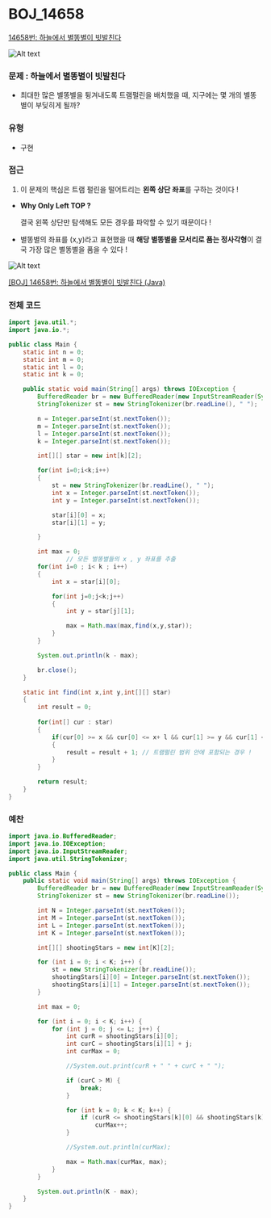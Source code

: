
# BOJ_14658

[14658번: 하늘에서 별똥별이 빗발친다](https://www.acmicpc.net/problem/14658)

![Alt text](https://user-images.githubusercontent.com/84346055/258816840-2b59adf4-a4c9-42e6-9cac-ecf4877b58e3.png)

### 문제 : 하늘에서 별똥별이 빗발친다

- 최대한 많은 별똥별을 튕겨내도록 트램펄린을 배치했을 때, 지구에는 몇 개의 별똥별이 부딪히게 될까?

### 유형

- 구현

### 접근

1. 이 문제의 핵심은 트램 펄린을 떨어트리는 **왼쪽 상단 좌표**를 구하는 것이다 !
- **Why Only Left TOP ?**

  결국 왼쪽 상단만 탐색해도 모든 경우를 파악할 수 있기 때문이다 !

- 별똥별의 좌표를 (x,y)라고 표현했을 때 **해당 별똥별을 모서리로 품는 정사각형**이 결국 가장 많은 별똥별을 품을 수 있다 !

![Alt text](https://user-images.githubusercontent.com/84346055/258816860-50f6d5aa-656b-43cb-a0ce-86bf6cf165a6.png)

[[BOJ] 14658번: 하늘에서 별똥별이 빗발친다 (Java)](https://velog.io/@dot2__/BOJ-14658번-하늘에서-별똥별이-빗발친다-Java)

### 전체 코드

```java
import java.util.*;
import java.io.*;

public class Main {
    static int n = 0;
    static int m = 0;
    static int l = 0;
    static int k = 0;

    public static void main(String[] args) throws IOException {
        BufferedReader br = new BufferedReader(new InputStreamReader(System.in));
        StringTokenizer st = new StringTokenizer(br.readLine(), " ");

        n = Integer.parseInt(st.nextToken());
        m = Integer.parseInt(st.nextToken());
        l = Integer.parseInt(st.nextToken());
        k = Integer.parseInt(st.nextToken());

        int[][] star = new int[k][2];

        for(int i=0;i<k;i++)
        {
            st = new StringTokenizer(br.readLine(), " ");
            int x = Integer.parseInt(st.nextToken());
            int y = Integer.parseInt(st.nextToken());

            star[i][0] = x;
            star[i][1] = y;

        }

        int max = 0;
				// 모든 별똥별들의 x , y 좌표를 추출
        for(int i=0 ; i< k ; i++)
        {
            int x = star[i][0];

            for(int j=0;j<k;j++)
            {
                int y = star[j][1];

                max = Math.max(max,find(x,y,star));
            }
        }

        System.out.println(k - max);

        br.close();
    }

    static int find(int x,int y,int[][] star)
    {
        int result = 0;
        
        for(int[] cur : star)
        {
            if(cur[0] >= x && cur[0] <= x+ l && cur[1] >= y && cur[1] <= y + l)
            {
                result = result + 1; // 트램펄린 범위 안에 포함되는 경우 !
            }
        }

        return result;
    }
}
```

### 예찬

```java
import java.io.BufferedReader;
import java.io.IOException;
import java.io.InputStreamReader;
import java.util.StringTokenizer;

public class Main {
    public static void main(String[] args) throws IOException {
        BufferedReader br = new BufferedReader(new InputStreamReader(System.in));
        StringTokenizer st = new StringTokenizer(br.readLine());

        int N = Integer.parseInt(st.nextToken());
        int M = Integer.parseInt(st.nextToken());
        int L = Integer.parseInt(st.nextToken());
        int K = Integer.parseInt(st.nextToken());

        int[][] shootingStars = new int[K][2];

        for (int i = 0; i < K; i++) {
            st = new StringTokenizer(br.readLine());
            shootingStars[i][0] = Integer.parseInt(st.nextToken());
            shootingStars[i][1] = Integer.parseInt(st.nextToken());
        }

        int max = 0;

        for (int i = 0; i < K; i++) {
            for (int j = 0; j <= L; j++) {
                int curR = shootingStars[i][0];
                int curC = shootingStars[i][1] + j;
                int curMax = 0;

                //System.out.print(curR + " " + curC + " ");

                if (curC > M) {
                    break;
                }

                for (int k = 0; k < K; k++) {
                    if (curR <= shootingStars[k][0] && shootingStars[k][0] <= curR + L && curC-L <= shootingStars[k][1] && shootingStars[k][1] <= curC)
                        curMax++;
                }

                //System.out.println(curMax);

                max = Math.max(curMax, max);
            }
        }

        System.out.println(K - max);
    }
}
```
